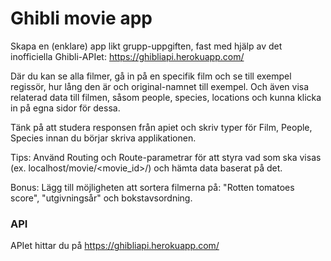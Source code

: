 # Ghibli movie app

Skapa en (enklare) app likt grupp-uppgiften, fast med hjälp av det inofficiella Ghibli-APIet: https://ghibliapi.herokuapp.com/

Där du kan se alla filmer, gå in på en specifik film och se till exempel regissör, hur lång den är och original-namnet till exempel. Och även visa relaterad data till filmen, såsom people, species, locations och kunna klicka in på egna sidor för dessa.

Tänk på att studera responsen från apiet och skriv typer för Film, People, Species innan du börjar skriva applikationen.

Tips: Använd Routing och Route-parametrar för att styra vad som ska visas (ex. localhost/movie/<movie_id>/) och hämta data baserat på det.

Bonus: Lägg till möjligheten att sortera filmerna på: "Rotten tomatoes score", "utgivningsår" och bokstavsordning.

### API
APIet hittar du på https://ghibliapi.herokuapp.com/